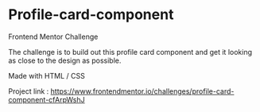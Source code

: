 # Profile-card-component

Frontend Mentor Challenge

The challenge is to build out this profile card component and get it looking as close to the design as possible.

Made with HTML / CSS

Project link : https://www.frontendmentor.io/challenges/profile-card-component-cfArpWshJ
